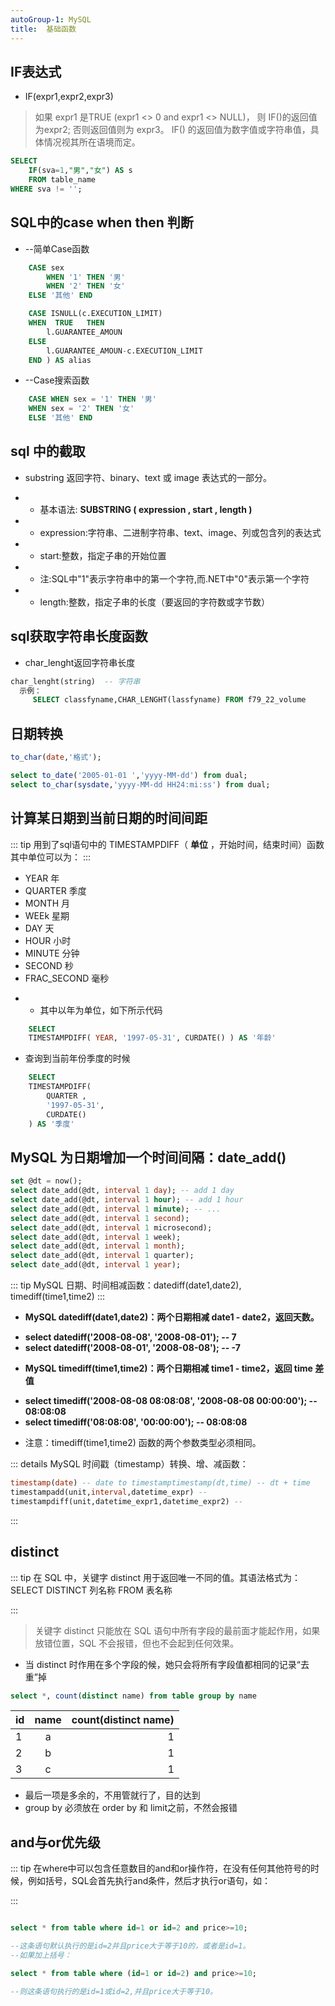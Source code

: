```yaml
---
autoGroup-1: MySQL
title:  基础函数
---
```


## IF表达式
- IF(expr1,expr2,expr3)
>如果 expr1 是TRUE (expr1 <> 0 and expr1 <> NULL)，
则 IF()的返回值为expr2; 否则返回值则为 expr3。
IF() 的返回值为数字值或字符串值，具体情况视其所在语境而定。

```sql
SELECT 
    IF(sva=1,"男","女") AS s 
    FROM table_name
WHERE sva != '';
```
## SQL中的case  when   then 判断
* --简单Case函数
```sql
    CASE sex
        WHEN '1' THEN '男'
        WHEN '2' THEN '女'
    ELSE '其他' END

    CASE ISNULL(c.EXECUTION_LIMIT)
    WHEN  TRUE   THEN
        l.GUARANTEE_AMOUN
    ELSE
        l.GUARANTEE_AMOUN-c.EXECUTION_LIMIT
    END ) AS alias
```
* --Case搜索函数
```sql
    CASE WHEN sex = '1' THEN '男'
    WHEN sex = '2' THEN '女'
    ELSE '其他' END
```
## sql 中的截取

*  substring  返回字符、binary、text 或 image 表达式的一部分。
- + 基本语法: **SUBSTRING ( expression , start , length )**
- + expression:字符串、二进制字符串、text、image、列或包含列的表达式
- + start:整数，指定子串的开始位置      
- + 注:SQL中"1"表示字符串中的第一个字符,而.NET中"0"表示第一个字符
- + length:整数，指定子串的长度（要返回的字符数或字节数）

      
## sql获取字符串长度函数
- char_lenght返回字符串长度 
```sql
char_lenght(string)  -- 字符串
  示例：
     SELECT classfyname,CHAR_LENGHT(lassfyname) FROM f79_22_volume 
```
## 日期转换
```sql
to_char(date,'格式');

select to_date('2005-01-01 ','yyyy-MM-dd') from dual;
select to_char(sysdate,'yyyy-MM-dd HH24:mi:ss') from dual;
```
## 计算某日期到当前日期的时间间距
::: tip
用到了sql语句中的 TIMESTAMPDIFF（ **单位** ，开始时间，结束时间）函数
其中单位可以为：
:::
* YEAR 年
* QUARTER 季度
* MONTH 月
* WEEk 星期
* DAY 天
* HOUR 小时
* MINUTE 分钟
* SECOND 秒
* FRAC_SECOND 毫秒
- * 其中以年为单位，如下所示代码
```sql
    SELECT
    TIMESTAMPDIFF( YEAR, '1997-05-31', CURDATE() ) AS '年龄'
```
* 查询到当前年份季度的时候
```sql
    SELECT
    TIMESTAMPDIFF(
        QUARTER ,
        '1997-05-31',
        CURDATE()
    ) AS '季度'
```
## MySQL 为日期增加一个时间间隔：date_add()
```sql
set @dt = now();
select date_add(@dt, interval 1 day); -- add 1 day
select date_add(@dt, interval 1 hour); -- add 1 hour
select date_add(@dt, interval 1 minute); -- ...
select date_add(@dt, interval 1 second);
select date_add(@dt, interval 1 microsecond);
select date_add(@dt, interval 1 week);
select date_add(@dt, interval 1 month);
select date_add(@dt, interval 1 quarter);
select date_add(@dt, interval 1 year);
```
::: tip
MySQL 日期、时间相减函数：datediff(date1,date2), timediff(time1,time2)
:::
+ **MySQL datediff(date1,date2)：两个日期相减 date1 - date2，返回天数。**
- **select datediff('2008-08-08', '2008-08-01'); -- 7**
- **select datediff('2008-08-01', '2008-08-08'); -- -7**
* **MySQL timediff(time1,time2)：两个日期相减 time1 - time2，返回 time 差值**
- **select timediff('2008-08-08 08:08:08', '2008-08-08 00:00:00'); -- 08:08:08**
- **select timediff('08:08:08', '00:00:00'); -- 08:08:08**
+ 注意：timediff(time1,time2) 函数的两个参数类型必须相同。

::: details
MySQL 时间戳（timestamp）转换、增、减函数：
```sql
timestamp(date) -- date to timestamptimestamp(dt,time) -- dt + time
timestampadd(unit,interval,datetime_expr) --
timestampdiff(unit,datetime_expr1,datetime_expr2) --
```            
:::

## distinct
::: tip
在 SQL 中，关键字 distinct 用于返回唯一不同的值。其语法格式为：
SELECT DISTINCT 列名称 FROM 表名称

:::

>关键字 distinct 只能放在 SQL 语句中所有字段的最前面才能起作用，如果放错位置，SQL 不会报错，但也不会起到任何效果。

- 当 distinct 时作用在多个字段的候，她只会将所有字段值都相同的记录“去重”掉
```sql
select *, count(distinct name) from table group by name

```

| id         | name           | count(distinct name)  |
| ------------- |:-------------:| -----:|
| 1      | a | 1 |
| 2      | b |  1 |
| 3      | c |   1 |

- 最后一项是多余的，不用管就行了，目的达到
- group by 必须放在 order by 和 limit之前，不然会报错

## and与or优先级
::: tip
在where中可以包含任意数目的and和or操作符，在没有任何其他符号的时候，例如括号，SQL会首先执行and条件，然后才执行or语句，如：

:::
```sql

select * from table where id=1 or id=2 and price>=10;

--这条语句默认执行的是id=2并且price大于等于10的，或者是id=1。
--如果加上括号：

select * from table where (id=1 or id=2) and price>=10;

--则这条语句执行的是id=1或id=2,并且price大于等于10。

```

